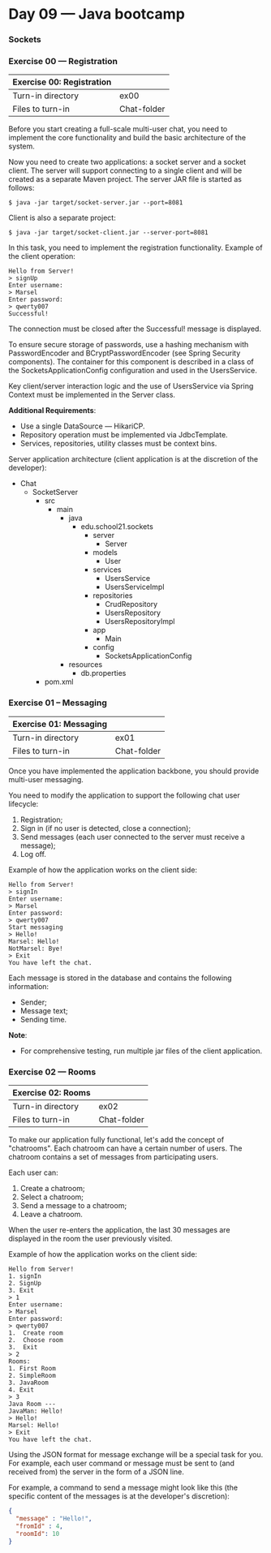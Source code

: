 # Day 09 — Java bootcamp
### Sockets

### Exercise 00 — Registration

Exercise 00: Registration ||
---|---
Turn-in directory	| ex00
Files to turn-in |	Chat-folder

Before you start creating a full-scale multi-user chat, you need to implement the core functionality and build the basic architecture of the system.

Now you need to create two applications: a socket server and a socket client. The server will support connecting to a single client and will be created as a separate Maven project. The server JAR file is started as follows:
```
$ java -jar target/socket-server.jar --port=8081
```

Client is also a separate project:
```
$ java -jar target/socket-client.jar --server-port=8081
```

In this task, you need to implement the registration functionality. Example of the client operation:
```
Hello from Server!
> signUp
Enter username:
> Marsel
Enter password:
> qwerty007
Successful!
```

The connection must be closed after the Successful! message is displayed.

To ensure secure storage of passwords, use a hashing mechanism with PasswordEncoder and BCryptPasswordEncoder (see Spring Security components). The container for this component is described in a class of the SocketsApplicationConfig configuration and used in the UsersService.

Key client/server interaction logic and the use of UsersService via Spring Context must be implemented in the Server class.

**Additional Requirements**:
- Use a single DataSource — HikariCP.
- Repository operation must be implemented via JdbcTemplate.
- Services, repositories, utility classes must be context bins.

Server application architecture (client application is at the discretion of the developer):

- Chat
    - SocketServer
        - src
            - main
                - java
                    - edu.school21.sockets
                        - server
                            -	Server
                        - models
                            -	User
                        - services
                            - UsersService
                            - UsersServiceImpl
                        - repositories
                            - CrudRepository
                            - UsersRepository
                            - UsersRepositoryImpl
                        - app
                            - Main
                        - config
                            - SocketsApplicationConfig
                - resources
                    - db.properties
        - pom.xml

### Exercise 01 – Messaging

Exercise 01: Messaging ||
---|---
Turn-in directory |	ex01
Files to turn-in |	Chat-folder

Once you have implemented the application backbone, you should provide multi-user messaging.

You need to modify the application to support the following chat user lifecycle:
1. Registration;
2. Sign in (if no user is detected, close a connection);
3. Send messages (each user connected to the server must receive a message);
4. Log off.

Example of how the application works on the client side:
```
Hello from Server!
> signIn
Enter username:
> Marsel
Enter password:
> qwerty007
Start messaging
> Hello!
Marsel: Hello!
NotMarsel: Bye!
> Exit
You have left the chat.
```
Each message is stored in the database and contains the following information:
- Sender;
- Message text;
- Sending time.

**Note**:
- For comprehensive testing, run multiple jar files of the client application.

### Exercise 02 — Rooms

Exercise 02: Rooms ||
---|---
Turn-in directory |	ex02
Files to turn-in |	Chat-folder

To make our application fully functional, let's add the concept of "chatrooms". Each chatroom can have a certain number of users. The chatroom contains a set of messages from participating users.

Each user can:
1.	Create a chatroom;
2.	Select a chatroom;
3.	Send a message to a chatroom;
4.	Leave a chatroom.

When the user re-enters the application, the last 30 messages are displayed in the room the user previously visited.

Example of how the application works on the client side:
```
Hello from Server!
1. signIn
2. SignUp
3. Exit
> 1
Enter username:
> Marsel
Enter password:
> qwerty007
1.	Create room
2.	Choose room
3.	Exit
> 2
Rooms:
1. First Room
2. SimpleRoom
3. JavaRoom
4. Exit
> 3
Java Room ---
JavaMan: Hello!
> Hello!
Marsel: Hello!
> Exit
You have left the chat.
```

Using the JSON format for message exchange will be a special task for you. For example, each user command or message must be sent to (and received from) the server in the form of a JSON line.

For example, a command to send a message might look like this (the specific content of the messages is at the developer's discretion):
```JSON
{
  "message" : "Hello!",
  "fromId" : 4,
  "roomId": 10
}
```
